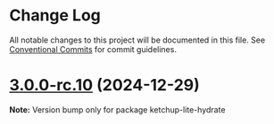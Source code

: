 # Change Log

All notable changes to this project will be documented in this file. See [Conventional Commits](https://conventionalcommits.org) for commit guidelines.

# [3.0.0-rc.10](https://github.com/lucafoscili/ketchup-lite/compare/3.0.0-rc.8...3.0.0-rc.10) (2024-12-29)

**Note:** Version bump only for package ketchup-lite-hydrate
